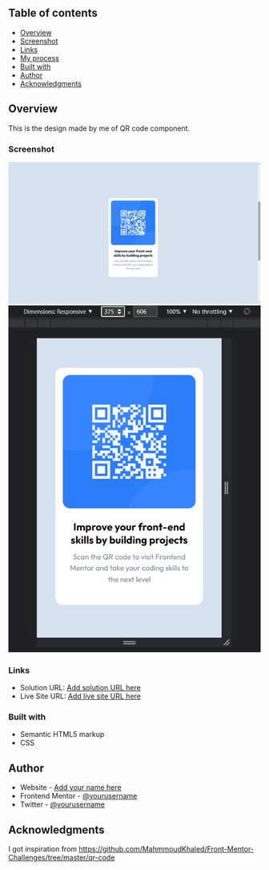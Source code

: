 ## Table of contents

- [Overview](#overview)
- [Screenshot](#screenshot)
- [Links](#links)
- [My process](#my-process)
- [Built with](#built-with)
- [Author](#author)
- [Acknowledgments](#acknowledgments)

## Overview

This is the design made by me of QR code component.

### Screenshot

![Desktop view](./images/Screenshot%20(1).png)
![Mobile view](./images/Screenshot%20(2)-1.png)

### Links

- Solution URL: [Add solution URL here](https://your-solution-url.com)
- Live Site URL: [Add live site URL here](https://your-live-site-url.com)

### Built with

- Semantic HTML5 markup
- CSS

## Author

- Website - [Add your name here](https://www.your-site.com)
- Frontend Mentor - [@yourusername](https://www.frontendmentor.io/profile/yourusername)
- Twitter - [@yourusername](https://www.twitter.com/yourusername)

## Acknowledgments

I got inspiration from https://github.com/MahmmoudKhaled/Front-Mentor-Challenges/tree/master/qr-code

